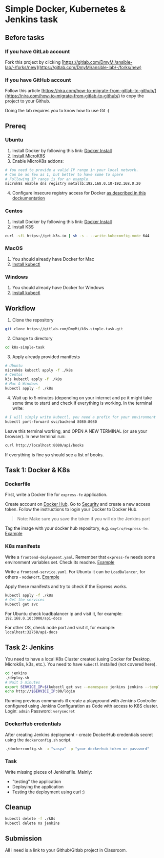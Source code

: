 # Simple Docker, Kubernetes & Jenkins task

## Before tasks

### If you have GitLab account
Fork this project by clicking [https://gitlab.com/DmyMi/ansible-lab/-/forks/new](https://gitlab.com/DmyMi/ansible-lab/-/forks/new)
### If you have GitHub account
Follow this article [https://nira.com/how-to-migrate-from-gitlab-to-github/](https://nira.com/how-to-migrate-from-gitlab-to-github/) to copy the project to your Github.

Doing the lab requires you to know how to use Git :)

## Prereq
### Ubuntu
1. Install Docker by following this link: [Docker Install](https://docs.docker.com/engine/install/ubuntu/)
2. [Install MicroK8S](https://microk8s.io/docs/getting-started)
3. Enable MicroK8s addons:
```bash
# You need to provide a valid IP range in your local network.
# Can be as few as 1, but better to have some to spare
# Following IP range is for an example.
microk8s enable dns registry metallb:192.168.0.10-192.168.0.20
```
4. Configure insecure registry access for Docker [as described in this dockumentation](https://microk8s.io/docs/registry-built-in)

### Centos
1. Install Docker by following this link: [Docker Install](https://docs.docker.com/engine/install/centos/)
2. Install K3S
```bash
curl -sfL https://get.k3s.io | sh -s - --write-kubeconfig-mode 644
```

### MacOS
1. You should already have Docker for Mac
2. [Install kubectl](https://kubernetes.io/docs/tasks/tools/install-kubectl-macos/)

### Windows
1. You should already have Docker for Windows
2. [Install kubectl](https://kubernetes.io/docs/tasks/tools/install-kubectl-windows/)

## Workflow
1. Clone the repository
```bash
git clone https://gitlab.com/DmyMi/k8s-simple-task.git
```
2. Change to directory
```bash
cd k8s-simple-task
```

3. Apply already provided manifests
```bash
# Ubuntu
microk8s kubectl apply -f ./k8s
# Centos
k3s kubectl apply -f ./k8s
# Mac & Windows
kubectl apply -f ./k8s
```

4. Wait up to 5 minutes (depending on your internet and pc it might take some time to start) and check if everything is working.
In the terminal write:
```bash
# I will simply write kubectl, you need a prefix for your environment
kubectl port-forward svc/backend 8080:8080
```
Leave this terminal working, and OPEN A NEW TERMINAL (or use your browser).
In new terminal run:
```bash
curl http://localhost:8080/api/books
```
If everything is fine yo should see a list of books.

## Task 1: Docker & K8s
### Dockerfile
First, write a Docker file for `express-fe` application.

Create account on [Docker Hub](https://hub.docker.com/). Go to [Security](https://hub.docker.com/settings/security) and create a new access token.
Follow the instructions to login your Docker to Docker Hub.

> Note: Make sure you save the token if you will do the Jenkins part

Tag the image with your docker hub repository, e.g. `dmytro/express-fe`. [Example](https://nodejs.org/en/docs/guides/nodejs-docker-webapp/)

### K8s manifests
Write a `frontend-deployment.yaml`. Remember that `express-fe` needs some environment variables set. Check its readme. [Example](https://kubernetes.io/docs/concepts/workloads/controllers/deployment/)

Write a `frontend-service.yaml`. For Ubuntu it can be `LoadBalancer`, for others - `NodePort`. [Example](https://kubernetes.io/docs/concepts/services-networking/service/)

Apply these manifests and try to check if the Express works.
```bash
kubectl apply -f ./k8s
# Get the services
kubectl get svc
```
For Ubuntu check loadbalancer ip and visit it, for example: `192.168.0.10:3000/api-docs`

For other OS, check node port and visit it, for example: `localhost:32758/api-docs`

## Task 2: Jenkins
You need to have a local K8s Cluster created (using Docker for Desktop, Microk8s, k3s, etc.). You need to have `kubectl` installed (not covered here).

```bash
cd jenkins
./deploy.sh
# Wait 5 minutes
export SERVICE_IP=$(kubectl get svc --namespace jenkins jenkins --template "{{ range (index .status.loadBalancer.ingress 0) }}{{ . }}{{ end }}")
echo http://$SERVICE_IP:80/login
```

Running previous commands ill create a playground with Jenkins Controller configured using Jenkins Configuration as Code with access to K8S cluster.
Login: `admin`
Password: `verysecret`

### DockerHub credentials
After creating Jenkins deployment - create DockerHub credentials secret using the `dockerconfig.sh` script.
```bash
./dockerconfig.sh -u "vasya" -p "your-dockerhub-token-or-password"
```

### Task

Write missing pieces of Jenkinsfile. Mainly:
* "testing" the application
* Deploying the application
* Testing the deployment using curl :)

## Cleanup

```bash
kubectl delete -f ./k8s
kubectl delete ns jenkins
```

## Submission

All i need is a link to your Github/Gitlab project in Classroom.
